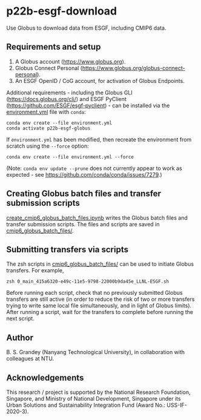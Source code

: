 # p22b-esgf-download
Use Globus to download data from ESGF, including CMIP6 data.

## Requirements and setup
1. A Globus account (https://www.globus.org).
2. Globus Connect Personal (https://www.globus.org/globus-connect-personal).
3. An ESGF OpenID / CoG account, for activation of Globus Endpoints.

Additional requirements - including the Globus GLI (https://docs.globus.org/cli/) and ESGF PyClient (https://github.com/ESGF/esgf-pyclient) - can be installed via the [environment.yml](environment.yml) file with `conda`:
```
conda env create --file environment.yml
conda activate p22b-esgf-globus
```

If `environment.yml` has been modified, then recreate the environment from scratch using the `--force` option:
```
conda env create --file environment.yml --force
```
(Note: `conda env update --prune` does not currently appear to work as expected - see https://github.com/conda/conda/issues/7279.)

## Creating Globus batch files and transfer submission scripts
[create_cmip6_globus_batch_files.ipynb](create_cmip6_globus_batch_files.ipynb) writes the Globus batch files and transfer submission scripts. The files  and scripts are saved in [cmip6_globus_batch_files/](cmip6_globus_batch_files/).

## Submitting transfers via scripts
The zsh scripts in [cmip6_globus_batch_files/](cmip6_globus_batch_files/) can be used to initiate Globus transfers.  For example,
```
zsh 0_main_415a6320-e49c-11e5-9798-22000b9da45e_LLNL-ESGF.sh
```
Before running each script, check that no previously submitted Globus transfers are still active (in order to reduce the risk of two or more transfers trying to write same local file simultaneously, and in light of Globus limits). After running a script, wait for the transfers to complete before running the next script.

## Author
B. S. Grandey (Nanyang Technological University), in collaboration with colleagues at NTU.

## Acknowledgements
This research / project is supported by the National Research Foundation, Singapore, and Ministry of National Development, Singapore under its Urban Solutions and Sustainability Integration Fund (Award No.: USS-IF-2020-3).
